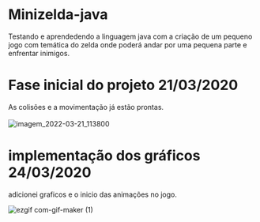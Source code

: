 

# Minizelda-java
Testando e aprendedendo a linguagem java com a criação de um pequeno jogo com temática do zelda onde poderá andar por uma pequena parte e enfrentar inimigos.

<h1>Fase inicial do projeto 21/03/2020</h1>

As colisões e a movimentação já estão prontas.
<br></br>
![imagem_2022-03-21_113800](https://user-images.githubusercontent.com/68231357/159284522-b6f0af98-f9da-4858-980f-f5c196e16802.png)
<h1>implementação dos gráficos 24/03/2020</h1>
adicionei graficos e o inicio das animações no jogo.

![ezgif com-gif-maker (1)](https://user-images.githubusercontent.com/68231357/159987984-a6905041-d9f4-4f89-bd15-ebb88ae47889.gif)



